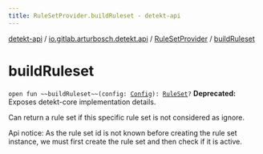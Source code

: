 ```yaml
---
title: RuleSetProvider.buildRuleset - detekt-api
---
```


[detekt-api](../../index.html) / [io.gitlab.arturbosch.detekt.api](../index.html) / [RuleSetProvider](index.html) / [buildRuleset](./build-ruleset.html)

# buildRuleset

`open fun ~~buildRuleset~~(config: `[`Config`](../-config/index.html)`): `[`RuleSet`](../-rule-set/index.html)`?`
**Deprecated:** Exposes detekt-core implementation details.

Can return a rule set if this specific rule set is not considered as ignore.

Api notice: As the rule set id is not known before creating the rule set instance,
we must first create the rule set and then check if it is active.

